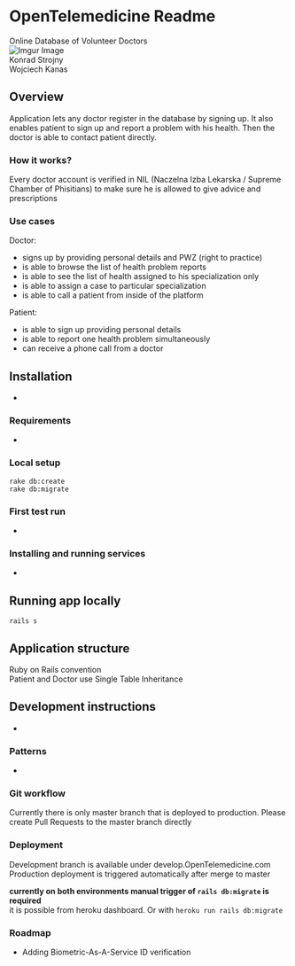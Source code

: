 # OpenTelemedicine Readme
Online Database of Volunteer Doctors  
![Imgur Image](https://i.imgur.com/FOTyMkI.png)  
Konrad Strojny  
Wojciech Kanas


## Overview
Application lets any doctor register in the database by signing up.
It also enables patient to sign up and report a problem with his health.
Then the doctor is able to contact patient directly.

### How it works?
Every doctor account is verified in NIL (Naczelna Izba Lekarska / Supreme Chamber of Phisitians)
to make sure he is allowed to give advice and prescriptions

### Use cases
Doctor:  
- signs up by providing personal details and PWZ (right to practice)
- is able to browse the list of health problem reports
- is able to see the list of health assigned to his specialization only
- is able to assign a case to particular specialization
- is able to call a patient from inside of the platform

Patient:
- is able to sign up providing personal details
- is able to report one health problem simultaneously
- can receive a phone call from a doctor


## Installation
-

### Requirements
-

### Local setup
`rake db:create`  
`rake db:migrate`  

### First test run
-

### Installing and running services
-


## Running app locally
`rails s`  


## Application structure
Ruby on Rails convention  
Patient and Doctor use Single Table Inheritance


## Development instructions
-

### Patterns
-

### Git workflow
Currently there is only master branch that is deployed to production.
Please create Pull Requests to the master branch directly

### Deployment
Development branch is available under develop.OpenTelemedicine.com  
Production deployment is triggered automatically after merge to master  

__currently on both environments manual trigger of `rails db:migrate` is required__  
it is possible from heroku dashboard. Or with `heroku run rails db:migrate`

### Roadmap
- Adding Biometric-As-A-Service ID verification

<!--- Refer to https://github.com/matiassingers/awesome-readme to see examples and tools
to create readme in general --->
